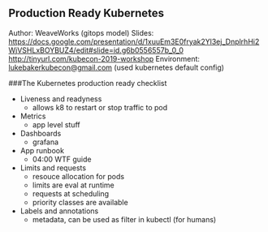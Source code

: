 Production Ready Kubernetes
---------------------------
Author: WeaveWorks (gitops model)
Slides: https://docs.google.com/presentation/d/1xuuEm3E0fryak2Yl3ej_DnplrhHi2WjVSHLxBOYBUZ4/edit#slide=id.g6b0556557b_0_0
        http://tinyurl.com/kubecon-2019-workshop
Environment: lukebakerkubecon@gmail.com (used kubernetes default config)

###The Kubernetes production ready checklist
* Liveness and readyness
    * allows k8 to restart or stop traffic to pod
* Metrics
    * app level stuff 
* Dashboards
    * grafana
* App runbook
    * 04:00 WTF guide
* Limits and requests
    * resouce allocation for pods
    * limits are eval at runtime
    * requests at scheduling
    * priority classes are available
* Labels and annotations
    * metadata, can be used as filter in kubectl (for humans)
